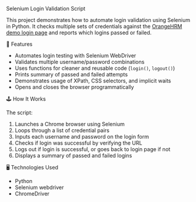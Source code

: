 Selenium Login Validation Script

This project demonstrates how to automate login validation using Selenium in Python. It checks multiple sets of credentials against the [OrangeHRM demo login page](https://opensource-demo.orangehrmlive.com/) and reports which logins passed or failed.

📌 Features

- Automates login testing with Selenium WebDriver
- Validates multiple username/password combinations
- Uses functions for cleaner and reusable code (`login()`, `logout()`)
- Prints summary of passed and failed attempts
- Demonstrates usage of XPath, CSS selectors, and implicit waits
- Opens and closes the browser programmatically

🕹 How It Works

The script:
1. Launches a Chrome browser using Selenium
2. Loops through a list of credential pairs
3. Inputs each username and password on the login form
4. Checks if login was successful by verifying the URL
5. Logs out if login is successful, or goes back to login page if not
6. Displays a summary of passed and failed logins

🖥️ Technologies Used

- Python
- Selenium webdriver
- ChromeDriver

